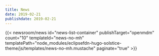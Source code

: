 ```yaml
---
title: News
date: 2019-02-21
publishdate: 2019-02-21
---
```


{{< newsroom/news
      id="news-list-container"
      publishTarget="openmdm"
      count="10"
      templateId="news-no-mh"
      templatePath="node_modules/eclipsefdn-hugo-solstice-theme/js/templates/news-no-mh.mustache"
      paginate="true" >}}